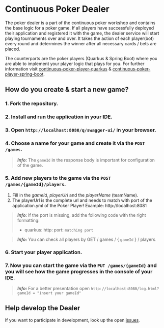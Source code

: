 # Continuous Poker Dealer

The poker dealer is a part of the continuous poker workshop and contains the base logic for a poker game.
If all players have successfully deployed their application and registered it with the game,
the dealer service will start playing tournaments over and over.
It takes the action of each player(bot) every round and determines the winner after all necessary cards / bets are placed.

The counterparts are the poker players (Quarkus & Spring Boot)
where you are able to implement your player logic that plays for you.
For further information visit
[continuous-poker-player-quarkus](https://github.com/ds-jkreutzfeld/continuous-poker-player-quarkus) &
[continuous-poker-player-spring-boot](https://github.com/ds-jkreutzfeld/continuous-poker-player-spring-boot).

## How do you create & start a new game?

### 1. Fork the repository.
### 2. Install and run the application in your IDE.
### 3. Open `http://localhost:8080/q/swagger-ui/` in your browser.
### 4. Choose a name for your game and create it via the `POST /games`.
> **_Info:_** The `gameId` in the response body is important for configuration of the game.

### 5. Add new players to the game via the `POST /games/{gameId}/players`.
 1. Fill in the *gameId*, *playerUrl* and the *playerName* (teamName).
 2.  The playerUrl is the complete url and needs to match with port of the application.yml of the Poker Player! Example: http://localhost:8081 
> **_Info:_** If the port is missing, add the following code with the right formatting: 
> - quarkus: http: port: `matching port`

> **_Info:_** You can check all players by GET / games / { `gameId` } / players.

### 6. Start your player application.

### 7. Now you can start the game via the `PUT /games/{gameId}` and you will see how the game progresses in the console of your IDE. 
> **_Info:_** For a better presentation open `http://localhost:8080/log.html?gameId = "insert your gameId"`

## Help develop the Dealer

If you want to participate in development, look up the open [issues](https://github.com/ds-jkreutzfeld/continuous-poker-dealer/issues).
				
